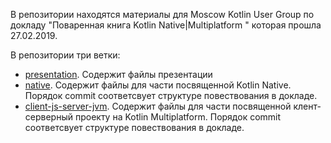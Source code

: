 В репозитории находятся материалы для Moscow Kotlin User Group по докладу "Поваренная книга Kotlin Native|Multiplatform " которая прошла 27.02.2019.

В репозитории три ветки:
- [presentation](https://github.com/artglorin/mkug-kotlin-cookbook/tree/presentation). Содержит файлы презентации
- [native](https://github.com/artglorin/mkug-kotlin-cookbook/commits/native). Содержит файлы для части посвященной Kotlin Native. Порядок commit соответсвует структуре повествования в докладе.
- [client-js-server-jvm](https://github.com/artglorin/mkug-kotlin-cookbook/commits/client-js_server-jvm). Содержит файлы для части посвященной клент-серверный проекту на Kotlin Multiplatform. Порядок commit соответсвует структуре повествования в докладе.

